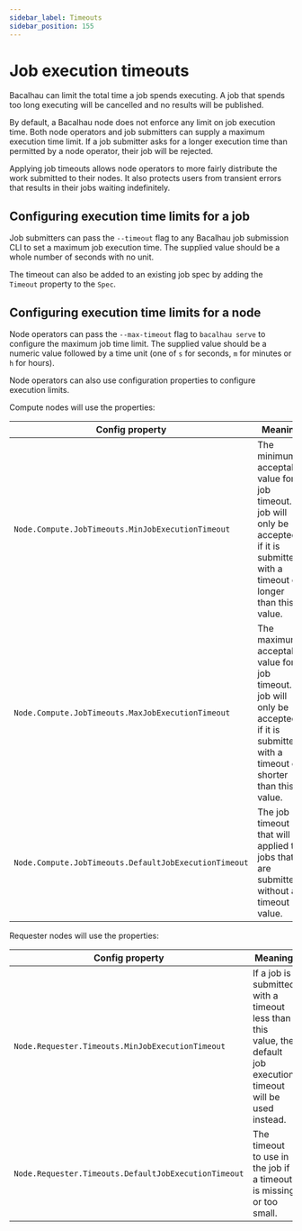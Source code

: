 ```yaml
---
sidebar_label: Timeouts
sidebar_position: 155
---
```

# Job execution timeouts

Bacalhau can limit the total time a job spends executing. A job that spends too
long executing will be cancelled and no results will be published.

By default, a Bacalhau node does not enforce any limit on job execution time.
Both node operators and job submitters can supply a maximum execution time
limit. If a job submitter asks for a longer execution time than permitted by a
node operator, their job will be rejected.

Applying job timeouts allows node operators to more fairly distribute the work
submitted to their nodes. It also protects users from transient errors that
results in their jobs waiting indefinitely.

## Configuring execution time limits for a job

Job submitters can pass the `--timeout` flag to any Bacalhau job submission CLI
to set a maximum job execution time. The supplied value should be a whole number
of seconds with no unit.

The timeout can also be added to an existing job spec by adding the `Timeout`
property to the `Spec`.

## Configuring execution time limits for a node

Node operators can pass the `--max-timeout` flag to `bacalhau serve` to
configure the maximum job time limit. The supplied value should be a numeric
value followed by a time unit (one of `s` for seconds, `m` for minutes or `h`
for hours).

Node operators can also use configuration properties to configure execution
limits.

Compute nodes will use the properties:

| Config property | Meaning |
|---|---|
| `Node.Compute.JobTimeouts.MinJobExecutionTimeout` | The minimum acceptable value for a job timeout. A job will only be accepted if it is submitted with a timeout of longer than this value. |
| `Node.Compute.JobTimeouts.MaxJobExecutionTimeout` | The maximum acceptable value for a job timeout. A job will only be accepted if it is submitted with a timeout of shorter than this value. |
| `Node.Compute.JobTimeouts.DefaultJobExecutionTimeout` | The job timeout that will be applied to jobs that are submitted without a timeout value.  |

Requester nodes will use the properties:

| Config property | Meaning |
|---|---|
| `Node.Requester.Timeouts.MinJobExecutionTimeout` | If a job is submitted with a timeout less than this value, the default job execution timeout will be used instead. |
| `Node.Requester.Timeouts.DefaultJobExecutionTimeout` | The timeout to use in the job if a timeout is missing or too small. |
